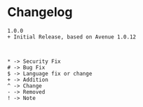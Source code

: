 # Changelog

	1.0.0
	+ Initial Release, based on Avenue 1.0.12 



	* -> Security Fix
	# -> Bug Fix
	$ -> Language fix or change
	+ -> Addition
	^ -> Change
	- -> Removed
	! -> Note
